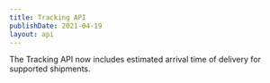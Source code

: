 ```yaml
---
title: Tracking API
publishDate: 2021-04-19
layout: api
---
```


The Tracking API now includes estimated arrival time of delivery for supported shipments.
